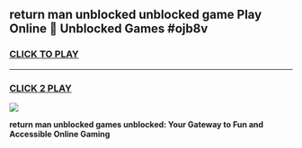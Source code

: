 
## return man unblocked unblocked game Play Online 👋 Unblocked Games #ojb8v
<h3>
<a href="https://premium.freeplayer.one?title=return_man_unblocked&ref=21F">CLICK TO PLAY</a></h3>
<hr>

<h3>
<a href="https://premium.freeplayer.one?title=return_man_unblocked&ref=21F">CLICK 2 PLAY</a>
  
</h3>

<a href="https://premium.freeplayer.one?title=return_man_unblocked&ref=21F/"><img src="https://clearcache.store/games.png"></a>


**return man unblocked games unblocked: Your Gateway to Fun and Accessible Online Gaming**
